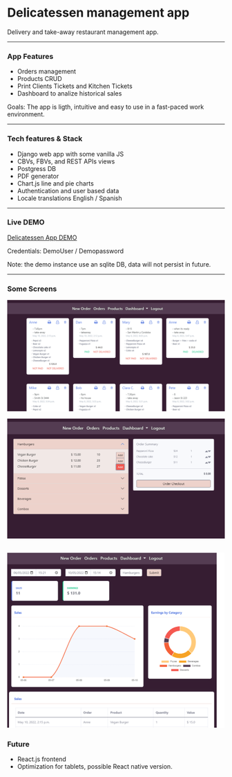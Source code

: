 
# Delicatessen management app

Delivery and take-away restaurant management app.


--------------
### App Features

- Orders management
- Products CRUD
- Print Clients Tickets and Kitchen Tickets
- Dashboard to analize historical sales

Goals: The app is ligth, intuitive and easy to use in a fast-paced work environment.

--------
### Tech features & Stack

- Django web app with some vanilla JS
- CBVs, FBVs, and REST APIs views
- Postgress DB
- PDF generator
- Chart.js line and pie charts
- Authentication and user based data
- Locale translations English / Spanish



--------
### Live DEMO

[Delicatessen App DEMO](https://delicatessen-demo.herokuapp.com/)

Credentials:  DemoUser / Demopassword

Note: the demo instance use an sqlite DB, data will not persist in future.

--------
### Some Screens

![Alt text](/screens/screen_orders.png?raw=true)

![Alt text](/screens/screen_neworder.png?raw=true)

![Alt text](/screens/screen_dash.png?raw=true)
--------
### Future
- React.js frontend
- Optimization for tablets, possible React native version.

